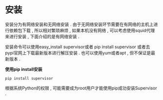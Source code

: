 # 安装

安装分为有网络安装和无网络安装 . 由于无网络安装环节需要在有网络的主机上进行依赖包下载 , 所以相对繁琐麻烦 , 如果本机没有网络 , 可以考虑使用squid代理来进行安装 , 下面介绍的是有网络安装 .

安装命令可以使用easy\_install supervisor或者 pip install supervisor 或者去pypi官网上下载最新版本进行解压安装 . 也可以使用yum或者apt , 但不保证是最新版本 .

**使用pip install安装**

```
pip install supervisor
```

根据系统Python的权限 , 可能需要成为root用户才能使用pip成功安装Supervisor . 



